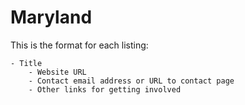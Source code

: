 # Maryland

This is the format for each listing:

```
- Title
    - Website URL
    - Contact email address or URL to contact page
    - Other links for getting involved
```